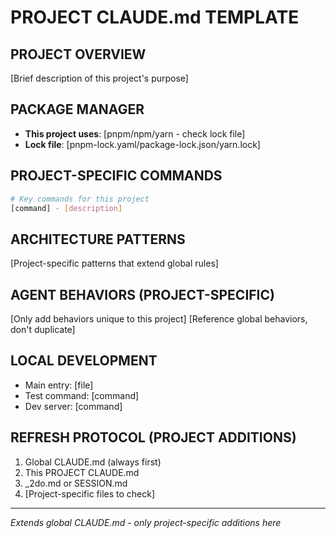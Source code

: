 # PROJECT CLAUDE.md TEMPLATE

## PROJECT OVERVIEW
[Brief description of this project's purpose]

## PACKAGE MANAGER
- **This project uses**: [pnpm/npm/yarn - check lock file]
- **Lock file**: [pnpm-lock.yaml/package-lock.json/yarn.lock]

## PROJECT-SPECIFIC COMMANDS
```bash
# Key commands for this project
[command] - [description]
```

## ARCHITECTURE PATTERNS
[Project-specific patterns that extend global rules]

## AGENT BEHAVIORS (PROJECT-SPECIFIC)
[Only add behaviors unique to this project]
[Reference global behaviors, don't duplicate]

## LOCAL DEVELOPMENT
- Main entry: [file]
- Test command: [command]
- Dev server: [command]

## REFRESH PROTOCOL (PROJECT ADDITIONS)
1. Global CLAUDE.md (always first)
2. This PROJECT CLAUDE.md
3. _2do.md or SESSION.md
4. [Project-specific files to check]

---
*Extends global CLAUDE.md - only project-specific additions here*
